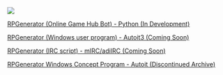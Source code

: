 <img src="https://m0de-60.github.io/web/rpg-fall-2024-poster.png">

<a href="https://github.com/m0de-60/rpgenerator/tree/main/game-bot">RPGenerator (Online Game Hub Bot) - Python (In Development)</a>

<a href="https://github.com/m0de-60/rpgenerator/tree/main/windows-user-client">RPGenerator (Windows user program) - Autoit3 (Coming Soon)</a>

<a href="https://github.com/m0de-60/rpgenerator/tree/main/mirc-user-script">RPGenerator (IRC script) - mIRC/adiIRC (Coming Soon)</a>

<a href="https://github.com/m0de-60/rpgenerator/tree/main/windows-concept-game">RPGenerator Windows Concept Program - Autoit (Discontinued Archive)</a>
